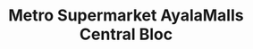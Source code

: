 ---
title: "Metro Supermarket AyalaMalls Central Bloc"
url: /cebu-city/metro-supermarket-ayalamalls-central-bloc/
shop: supermarket
---